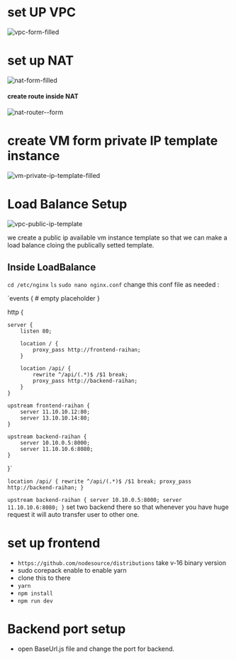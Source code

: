 # set UP VPC 
![vpc-form-filled](https://github.com/RaihanIIUC/forntend-deploy-using-vpc-with-load-balancer/assets/51045712/fc798f92-6fac-461e-bc6d-2b7bd84d5e4f)


# set up NAT 
![nat-form-filled](https://github.com/RaihanIIUC/forntend-deploy-using-vpc-with-load-balancer/assets/51045712/e6289aa9-d431-4016-ae7e-88163431c84f)

#### create route inside NAT
![nat-router--form](https://github.com/RaihanIIUC/forntend-deploy-using-vpc-with-load-balancer/assets/51045712/a80d4376-94fe-4157-905e-78d28e6c04b9)


# create VM form private IP template instance 

![vm-private-ip-template-filled](https://github.com/RaihanIIUC/forntend-deploy-using-vpc-with-load-balancer/assets/51045712/12b0fe80-3d7f-4669-bd9c-38586f9c8ee2)



# Load Balance Setup 

![vpc-public-ip-template](https://github.com/RaihanIIUC/backend-deploy-in-vpc-with-load-balance/assets/51045712/f3a6439d-b06d-475b-b0a9-d15654e53a54)

we create a public ip available vm instance template so that we can make a load balance cloing the publically setted template.

## Inside LoadBalance

`cd /etc/nginx`
`ls`
`sudo nano nginx.conf` change this conf file as needed :


`events {
    # empty placeholder
}


http {

    server {
        listen 80;

        location / {
            proxy_pass http://frontend-raihan;
        }

        location /api/ {
            rewrite ^/api/(.*)$ /$1 break;
            proxy_pass http://backend-raihan;
        }
    }

    upstream frontend-raihan {
        server 11.10.10.12:80;
        server 13.10.10.14:80;
    }

    upstream backend-raihan {
        server 10.10.0.5:8000;
        server 11.10.10.6:8080;
    }
}`

`location /api/ {
            rewrite ^/api/(.*)$ /$1 break;
             proxy_pass http://backend-raihan;
}`

`upstream backend-raihan {
       server 10.10.0.5:8000;
       server 11.10.10.6:8080;
}` set two backend there so that whenever you have huge request it will auto transfer user to other one.


# set up frontend 

* `https://github.com/nodesource/distributions` take v-16 binary version
* sudo corepack enable to enable yarn
* clone this to there
* `yarn`
* `npm install`
* `npm run dev`


# Backend port setup 
 * open BaseUrl.js  file and change the port for backend.
